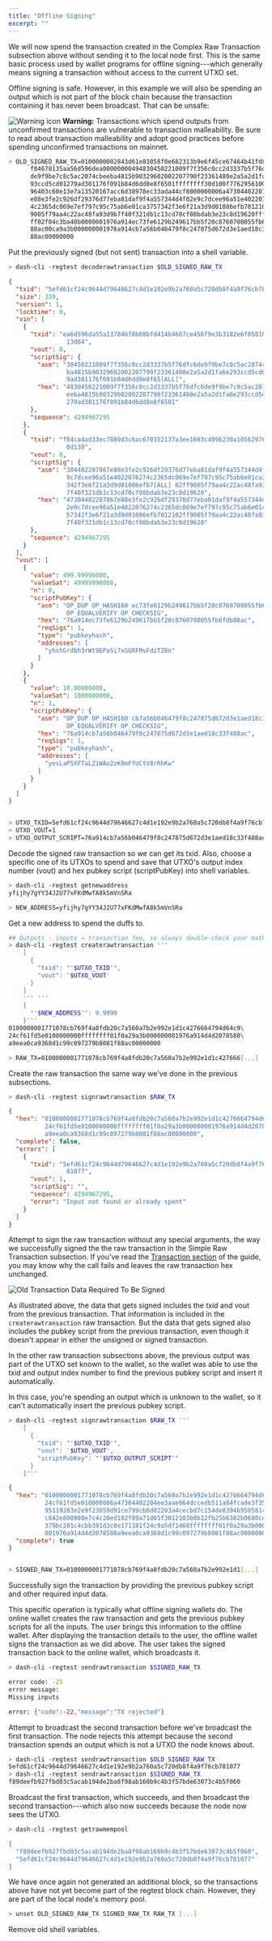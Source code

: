 ```yaml
---
title: "Offline Signing"
excerpt: ""
---
```

We will now spend the transaction created in the Complex Raw Transaction subsection above without sending it to the local node first. This is the same basic process used by wallet programs for offline signing---which generally means signing a transaction without access to the current UTXO set.

Offline signing is safe. However, in this example we will also be spending an output which is not part of the block chain because the transaction containing it has never been broadcast. That can be unsafe:

![Warning icon](https://dash-docs.github.io/img/icons/icon_warning.svg) **Warning:** Transactions which spend outputs from unconfirmed transactions are vulnerable to transaction malleability. Be sure to read about transaction malleability and adopt good practices before spending unconfirmed transactions on mainnet.

``` bash
> OLD_SIGNED_RAW_TX=0100000002843d61e81058f0e682313b9e6f45ce67464b41fd8bb0\
      f84678135aa56d596dea00000000494830450221009f7f356c0cc2d3337b5f76dfc6\
      de9f9be7c8c5ac2074cbeeba4815b90329602002207790f23361480e2a5a2d1fa6e2\
      93ccd5cd01279ad301176f091b84d6dd8e8f6501ffffffff30d100f7762956100a23\
      96403c60e13e7a13520167acc6d38978ec33ada44cf8000000006a47304402207867\
      e88e3fe2c926df29376d77eba81daf9f4a557344d4f02e9c7dcee96a51e402207627\
      4c2365dc069e7ef797c95c75ab6e01ca3757342f3e6f21a3d9d01086efb7012102ff\
      9005f79aa4c22ac48fa93d9b7f40f321db1c13cd70cf08bdab3e23c8d19620ffffff\
      ff02f04c3ba40b0000001976a914ec73fe6129b249617bb5f20c8760708055fb6fdb\
      88ac00ca9a3b000000001976a914cb7a56b046479f8c247875d672d3e1aed18c33f4\
      88ac00000000
```

Put the previously signed (but not sent) transaction into a shell variable.

``` bash
> dash-cli -regtest decoderawtransaction $OLD_SIGNED_RAW_TX
```
``` json
{
  "txid": "5efd61cf24c9644d79646627c4d1e192e9b2a760a5c720db8f4a9f76cb781077",
  "size": 339,
  "version": 1,
  "locktime": 0,
  "vin": [
    {
      "txid": "ea6d596da55a137846f8b08bfd414b4667ce456f9e3b3182e6f05810e86\
                13d84",
      "vout": 0,
      "scriptSig": {
        "asm": "30450221009f7f356c0cc2d3337b5f76dfc6de9f9be7c8c5ac2074cbee\
                ba4815b90329602002207790f23361480e2a5a2d1fa6e293ccd5cd0127\
                9ad301176f091b84d6dd8e8f65[ALL]",
        "hex": "4830450221009f7f356c0cc2d3337b5f76dfc6de9f9be7c8c5ac2074cb\
                eeba4815b90329602002207790f23361480e2a5a2d1fa6e293ccd5cd01\
                279ad301176f091b84d6dd8e8f6501"
      },
      "sequence": 4294967295
    },
    {
      "txid": "f84ca4ad33ec7889d3c6ac670152137a3ee1603c4096230a10562976f70\
                0d130",
      "vout": 0,
      "scriptSig": {
        "asm": "304402207867e88e3fe2c926df29376d77eba81daf9f4a557344d4f02e\
                9c7dcee96a51e4022076274c2365dc069e7ef797c95c75ab6e01ca3757\
                342f3e6f21a3d9d01086efb7[ALL] 02ff9005f79aa4c22ac48fa93d9b\
                7f40f321db1c13cd70cf08bdab3e23c8d19620",
        "hex": "47304402207867e88e3fe2c926df29376d77eba81daf9f4a557344d4f0\
                2e9c7dcee96a51e4022076274c2365dc069e7ef797c95c75ab6e01ca37\
                57342f3e6f21a3d9d01086efb7012102ff9005f79aa4c22ac48fa93d9b\
                7f40f321db1c13cd70cf08bdab3e23c8d19620"
      },
      "sequence": 4294967295
    }
  ],
  "vout": [
    {
      "value": 499.99990000,
      "valueSat": 49999990000,
      "n": 0,
      "scriptPubKey": {
        "asm": "OP_DUP OP_HASH160 ec73fe6129b249617bb5f20c8760708055fb6fdb\
                OP_EQUALVERIFY OP_CHECKSIG",
        "hex": "76a914ec73fe6129b249617bb5f20c8760708055fb6fdb88ac",
        "reqSigs": 1,
        "type": "pubkeyhash",
        "addresses": [
          "yhshGrdbh3rWt9EPaSi7xSGRFMvFdzTZ8n"
        ]
      }
    },
    {
      "value": 10.00000000,
      "valueSat": 1000000000,
      "n": 1,
      "scriptPubKey": {
        "asm": "OP_DUP OP_HASH160 cb7a56b046479f8c247875d672d3e1aed18c33f4\
                OP_EQUALVERIFY OP_CHECKSIG",
        "hex": "76a914cb7a56b046479f8c247875d672d3e1aed18c33f488ac",
        "reqSigs": 1,
        "type": "pubkeyhash",
        "addresses": [
          "yesLaP5XFTaLZiWAo2zK8mFfUCtV8rRhKw"
        ]
      }
    }
  ]
}
```
``` bash

> UTXO_TXID=5efd61cf24c9644d79646627c4d1e192e9b2a760a5c720db8f4a9f76cb781077
> UTXO_VOUT=1
> UTXO_OUTPUT_SCRIPT=76a914cb7a56b046479f8c247875d672d3e1aed18c33f488ac
```

Decode the signed raw transaction so we can get its txid. Also, choose a specific one of its UTXOs to spend and save that UTXO's output index number (vout) and hex pubkey script (scriptPubKey) into shell variables.

``` bash
> dash-cli -regtest getnewaddress
yfijhy7gYY34J2U77xFKdMwfA8k5mVnSRa

> NEW_ADDRESS=yfijhy7gYY34J2U77xFKdMwfA8k5mVnSRa
```

Get a new address to spend the duffs to.

``` bash
## Outputs - inputs = transaction fee, so always double-check your math!
> dash-cli -regtest createrawtransaction '''
    [
      {
        "txid": "'$UTXO_TXID'",
        "vout": '$UTXO_VOUT'
      }
    ]
    ''' '''
    {
      "'$NEW_ADDRESS'": 9.9999
    }'''
0100000001771078cb769f4a8fdb20c7a560a7b2e992e1d1c4276664794d64c9\
24cf61fd5e0100000000ffffffff01f0a29a3b000000001976a914d4d2078580\
a9eea0ca9368d1c99c097279b8081f88ac00000000

> RAW_TX=0100000001771078cb769f4a8fdb20c7a560a7b2e992e1d1c427666[...]
```

Create the raw transaction the same way we've done in the previous subsections.

``` bash
> dash-cli -regtest signrawtransaction $RAW_TX
```
``` json
{
  "hex": "0100000001771078cb769f4a8fdb20c7a560a7b2e992e1d1c4276664794d64c9\
          24cf61fd5e0100000000ffffffff01f0a29a3b000000001976a914d4d2078580\
          a9eea0ca9368d1c99c097279b8081f88ac00000000",
  "complete": false,
  "errors": [
    {
      "txid": "5efd61cf24c9644d79646627c4d1e192e9b2a760a5c720db8f4a9f76cb7\
                81077",
      "vout": 1,
      "scriptSig": "",
      "sequence": 4294967295,
      "error": "Input not found or already spent"
    }
  ]
}
```

Attempt to sign the raw transaction without any special arguments, the way we successfully signed the the raw transaction in the Simple Raw Transaction subsection. If you've read the [Transaction section](core-guide-transactions) of the guide, you may know why the call fails and leaves the raw transaction hex unchanged.

![Old Transaction Data Required To Be Signed](https://dash-docs.github.io/img/dev/en-signing-output-to-spend.svg)

As illustrated above, the data that gets signed includes the txid and vout from the previous transaction.  That information is included in the `createrawtransaction` raw transaction.  But the data that gets signed also includes the pubkey script from the previous transaction, even though it doesn't appear in either the unsigned or signed transaction.

In the other raw transaction subsections above, the previous output was part of the UTXO set known to the wallet, so the wallet was able to use the txid and output index number to find the previous pubkey script and insert it automatically.

In this case, you're spending an output which is unknown to the wallet, so it can't automatically insert the previous pubkey script.

``` bash
> dash-cli -regtest signrawtransaction $RAW_TX '''
    [
      {
        "txid": "'$UTXO_TXID'",
        "vout": '$UTXO_VOUT',
        "scriptPubKey": "'$UTXO_OUTPUT_SCRIPT'"
      }
    ]'''
```
``` json
{
  "hex": "0100000001771078cb769f4a8fdb20c7a560a7b2e992e1d1c4276664794d64c9\
          24cf61fd5e010000006a47304402204ee3aae064dccedb511a84fcade3f35f2d\
          95119283e2e9f23659d91ce799cb6d02203a4cecbd7c154de8394b9505814f1e\
          c842e890980e7c4c20ed182f09a71d65f3012103b0b12fb25b6382b0680ce4b0\
          379bc201c4cbb391d3c0e171181f24c9a5df1468ffffffff01f0a29a3b000000\
          001976a914d4d2078580a9eea0ca9368d1c99c097279b8081f88ac00000000",
  "complete": true
}
```
``` bash

> SIGNED_RAW_TX=0100000001771078cb769f4a8fdb20c7a560a7b2e992e1d1[...]
```

Successfully sign the transaction by providing the previous pubkey script and other required input data.

This specific operation is typically what offline signing wallets do. The online wallet creates the raw transaction and gets the previous pubkey scripts for all the inputs. The user brings this information to the offline wallet. After displaying the transaction details to the user, the offline wallet signs the transaction as we did above. The user takes the signed transaction back to the online wallet, which broadcasts it.

``` bash
> dash-cli -regtest sendrawtransaction $SIGNED_RAW_TX
```
``` bash
error code: -25
error message:
Missing inputs

error: {"code":-22,"message":"TX rejected"}
```

Attempt to broadcast the second transaction before we've broadcast the first transaction.  The node rejects this attempt because the second transaction spends an output which is not a UTXO the node knows about.

``` bash
> dash-cli -regtest sendrawtransaction $OLD_SIGNED_RAW_TX
5efd61cf24c9644d79646627c4d1e192e9b2a760a5c720db8f4a9f76cb781077
> dash-cli -regtest sendrawtransaction $SIGNED_RAW_TX
f89deefb927fbd03c5acab194de2ba8f98ab160b9c4b3f57bde63073c4b5f060
```

Broadcast the first transaction, which succeeds, and then broadcast the second transaction---which also now succeeds because the node now sees the UTXO.

``` bash
> dash-cli -regtest getrawmempool
```
``` json
[
  "f89deefb927fbd03c5acab194de2ba8f98ab160b9c4b3f57bde63073c4b5f060",
  "5efd61cf24c9644d79646627c4d1e192e9b2a760a5c720db8f4a9f76cb781077"
]
```

We have once again not generated an additional block, so the transactions above have not yet become part of the regtest block chain.  However, they are part of the local node's memory pool.

``` bash
> unset OLD_SIGNED_RAW_TX SIGNED_RAW_TX RAW_TX [...]
```

Remove old shell variables.